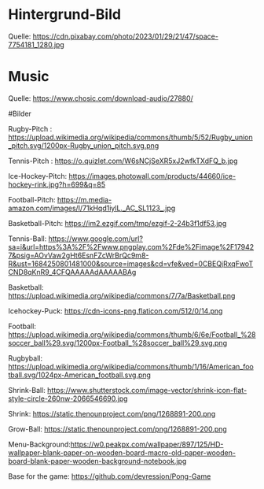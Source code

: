 # Hintergrund-Bild

Quelle: https://cdn.pixabay.com/photo/2023/01/29/21/47/space-7754181_1280.jpg

# Music

Quelle: https://www.chosic.com/download-audio/27880/

#Bilder

Rugby-Pitch : https://upload.wikimedia.org/wikipedia/commons/thumb/5/52/Rugby_union_pitch.svg/1200px-Rugby_union_pitch.svg.png

Tennis-Pitch : https://o.quizlet.com/W6sNCjSeXR5xJ2wfkTXdFQ_b.jpg

Ice-Hockey-Pitch: https://images.photowall.com/products/44660/ice-hockey-rink.jpg?h=699&q=85

Football-Pitch: https://m.media-amazon.com/images/I/71kHqd1iylL._AC_SL1123_.jpg

Basketball-Pitch: https://im2.ezgif.com/tmp/ezgif-2-24b3f1df53.jpg

Tennis-Ball: https://www.google.com/url?sa=i&url=https%3A%2F%2Fwww.pngplay.com%2Fde%2Fimage%2F179427&psig=AOvVaw2gHt6EsnFZcWrBrQc9m8-R&ust=1684250801481000&source=images&cd=vfe&ved=0CBEQjRxqFwoTCND8qKnR9_4CFQAAAAAdAAAAABAg

Basketball: https://upload.wikimedia.org/wikipedia/commons/7/7a/Basketball.png

Icehockey-Puck: https://cdn-icons-png.flaticon.com/512/0/14.png

Football: https://upload.wikimedia.org/wikipedia/commons/thumb/6/6e/Football_%28soccer_ball%29.svg/1200px-Football_%28soccer_ball%29.svg.png

Rugbyball: https://upload.wikimedia.org/wikipedia/commons/thumb/1/16/American_football.svg/1024px-American_football.svg.png 

Shrink-Ball: https://www.shutterstock.com/image-vector/shrink-icon-flat-style-circle-260nw-2066546690.jpg

Shrink: https://static.thenounproject.com/png/1268891-200.png

Grow-Ball: https://static.thenounproject.com/png/1268891-200.png 

Menu-Background:https://w0.peakpx.com/wallpaper/897/125/HD-wallpaper-blank-paper-on-wooden-board-macro-old-paper-wooden-board-blank-paper-wooden-background-notebook.jpg

Base for the game: https://github.com/devression/Pong-Game

